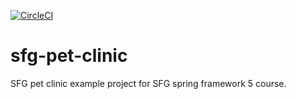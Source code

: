[![CircleCI](https://circleci.com/gh/RobertWAFowler/sfg-pet-clinic.svg?style=svg)](https://circleci.com/gh/RobertWAFowler/sfg-pet-clinic)
# sfg-pet-clinic
SFG pet clinic example project for SFG spring framework 5 course.
